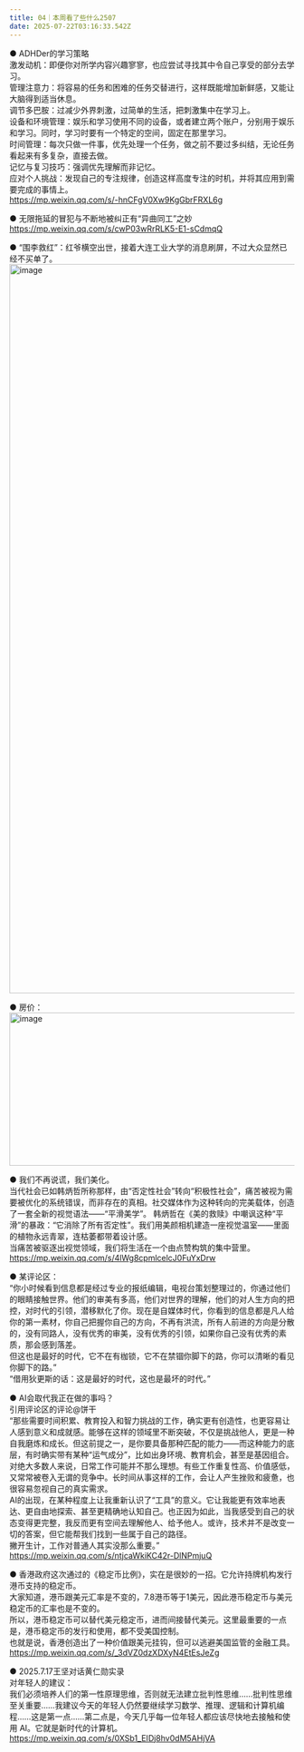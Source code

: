 ```yaml
---
title: 04｜本周看了些什么2507
date: 2025-07-22T03:16:33.542Z
---
```



● ADHDer的学习策略  
激发动机：即便你对所学内容兴趣寥寥，也应尝试寻找其中令自己享受的部分去学习。  
管理注意力：将容易的任务和困难的任务交替进行，这样既能增加新鲜感，又能让大脑得到适当休息。  
调节多巴胺：过减少外界刺激，过简单的生活，把刺激集中在学习上。  
设备和环境管理：娱乐和学习使用不同的设备，或者建立两个账户，分别用于娱乐和学习。同时，学习时要有一个特定的空间，固定在那里学习。  
时间管理：每次只做一件事，优先处理一个任务，做之前不要过多纠结，无论任务看起来有多复杂，直接去做。  
记忆与复习技巧：强调优先理解而非记忆。  
应对个人挑战：发现自己的专注规律，创造这样高度专注的时机，并将其应用到需要完成的事情上。  
https://mp.weixin.qq.com/s/-hnCFgV0Xw9KgGbrFRXL6g

● 无限拖延的冒犯与不断地被纠正有“异曲同工”之妙  
https://mp.weixin.qq.com/s/cwP03wRrRLK5-E1-sCdmqQ

● “围李救红”：红爷横空出世，接着大连工业大学的消息刷屏，不过大众显然已经不买单了。
<img width="864" height="1286" alt="image" src="https://github.com/user-attachments/assets/579f27a2-5822-41c4-86bb-c0e62b6e5b21" />

● 房价：
<img width="1410" height="270" alt="image" src="https://github.com/user-attachments/assets/f34a0439-6665-4bff-85fe-15c6f0f2edc9" />

● 我们不再说谎，我们美化。  
当代社会已如韩炳哲所称那样，由“否定性社会”转向“积极性社会”，痛苦被视为需要被优化的系统错误，而非存在的真相。社交媒体作为这种转向的完美载体，创造了一套全新的视觉语法——“平滑美学”。 韩炳哲在《美的救赎》中嘲讽这种“平滑”的暴政：“它消除了所有否定性”。我们用美颜相机建造一座视觉温室——里面的植物永远青翠，连枯萎都带着设计感。  
当痛苦被驱逐出视觉领域，我们将生活在一个由点赞构筑的集中营里。  
https://mp.weixin.qq.com/s/4lWg8cpmlcelcJ0FuYxDrw

● 某评论区：  
“你小时候看到信息都是经过专业的报纸编辑，电视台策划整理过的，你通过他们的眼睛接触世界。他们的审美有多高，他们对世界的理解，他们的对人生方向的把控，对时代的引领，潜移默化了你。现在是自媒体时代，你看到的信息都是凡人给你的第一素材，你自己把握你自己的方向，不再有洪流，所有人前进的方向是分散的，没有同路人，没有优秀的审美，没有优秀的引领，如果你自己没有优秀的素质，那会感到落差。  
但这也是最好的时代，它不在有枷锁，它不在禁锢你脚下的路，你可以清晰的看见你脚下的路。”  
“借用狄更斯的话：这是最好的时代，这也是最坏的时代。”

● AI会取代我正在做的事吗？  
引用评论区的评论@饼干  
“那些需要时间积累、教育投入和智力挑战的工作，确实更有创造性，也更容易让人感到意义和成就感。能够在这样的领域里不断突破，不仅是挑战他人，更是一种自我磨炼和成长。但这前提之一，是你要具备那种匹配的能力——而这种能力的底层，有时确实带有某种“运气成分”，比如出身环境、教育机会，甚至是基因组合。  
对绝大多数人来说，日常工作可能并不那么理想。有些工作重复性高、价值感低，又常常被卷入无谓的竞争中。长时间从事这样的工作，会让人产生挫败和疲惫，也很容易忽视自己的真实需求。  
AI的出现，在某种程度上让我重新认识了“工具”的意义。它让我能更有效率地表达、更自由地探索、甚至更精确地认知自己。也正因为如此，当我感受到自己的状态变得更完整，我反而更有空间去理解他人、给予他人。或许，技术并不是改变一切的答案，但它能帮我们找到一些属于自己的路径。  
撇开生计，工作对普通人其实没那么重要。”  
https://mp.weixin.qq.com/s/ntjcaWkiKC42r-DlNPmjuQ

● 香港政府这次通过的《稳定币比例》，实在是很妙的一招。它允许持牌机构发行港币支持的稳定币。  
大家知道，港币跟美元汇率是不变的，7.8港币等于1美元，因此港币稳定币与美元稳定币的汇率也是不变的。  
所以，港币稳定币可以替代美元稳定币，进而间接替代美元。这里最重要的一点是，港币稳定币的发行和使用，都不受美国控制。  
也就是说，香港创造出了一种价值跟美元挂钩，但可以逃避美国监管的金融工具。  
https://mp.weixin.qq.com/s/_3dVZ0dzXDXyN4EtEsJeZg

● 2025.7.17王坚对话黄仁勋实录  
对年轻人的建议：  
我们必须培养人们的第一性原理思维，否则就无法建立批判性思维……批判性思维至关重要……我建议今天的年轻人仍然要继续学习数学、推理、逻辑和计算机编程……这是第一点……第二点是，今天几乎每一位年轻人都应该尽快地去接触和使用 AI。它就是新时代的计算机。
https://mp.weixin.qq.com/s/0XSb1_EIDj8hv0dM5AHjVA


